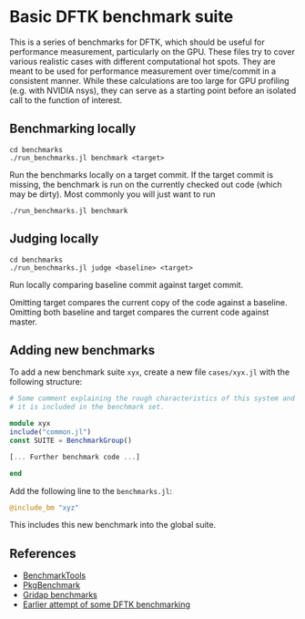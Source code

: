 # Basic DFTK benchmark suite
This is a series of benchmarks for DFTK, which should be useful for performance measurement,
particularly on the GPU. These files try to cover various realistic cases with different computational
hot spots. They are meant to be used for performance measurement over time/commit in a consistent manner.
While these calculations are too large for GPU profiling (e.g. with NVIDIA nsys), they can serve as a
starting point before an isolated call to the function of interest.

## Benchmarking locally
```plain
cd benchmarks
./run_benchmarks.jl benchmark <target>
```
Run the benchmarks locally on a target commit.
If the target commit is missing, the benchmark is run on the currently checked out code
(which may be dirty). Most commonly you will just want to run
```plain
./run_benchmarks.jl benchmark
```

## Judging locally
```plain
cd benchmarks
./run_benchmarks.jl judge <baseline> <target>
```
Run locally comparing baseline commit against target commit.

Omitting target compares the current copy of the code against a baseline.
Omitting both baseline and target compares the current code against master.

## Adding new benchmarks
To add a new benchmark suite `xyx`, create a new file `cases/xyx.jl` with the following structure:

```julia
# Some comment explaining the rough characteristics of this system and why
# it is included in the benchmark set.

module xyx
include("common.jl")
const SUITE = BenchmarkGroup()

[... Further benchmark code ...]

end
```

Add the following line to the `benchmarks.jl`:
```julia
@include_bm "xyz"
```
This includes this new benchmark into the global suite.


## References
- [BenchmarkTools](https://juliaci.github.io/BenchmarkTools.jl/stable/)
- [PkgBenchmark](https://juliaci.github.io/PkgBenchmark.jl/stable)
- [Gridap benchmarks](https://github.com/gridap/Gridap.jl/blob/master/benchmark/README.md)
- [Earlier attempt of some DFTK benchmarking](https://github.com/mfherbst/DFTK_thread_timings)
